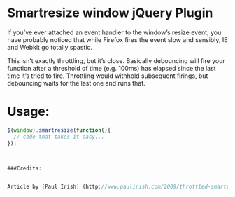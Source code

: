 Smartresize window jQuery Plugin
=========================

If you’ve ever attached an event handler to the window’s resize event, you have probably noticed that while Firefox fires the event slow and sensibly, IE and Webkit go totally spastic.

This isn’t exactly throttling, but it’s close. Basically debouncing will fire your function after a threshold of time (e.g. 100ms) has elapsed since the last time it’s tried to fire. Throttling would withhold subsequent firings, but debouncing waits for the last one and runs that.


# Usage:

```javascript
$(window).smartresize(function(){
  // code that takes it easy...
});



###Credits: 


Article by [Paul Irish] (http://www.paulirish.com/2009/throttled-smartresize-jquery-event-handler/ )
